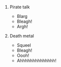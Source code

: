 1. Pirate talk
   - Blarg
   - Bleagh!
   - Argh!
   
2. Death metal
    - Squeel
    - Bleagh!
    - Oooh!
    - Ahhhhhhhhhhhhhh!
    
    

